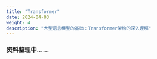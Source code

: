 ```yaml
---
title: "Transformer"
date: 2024-04-03
weight: 4
description: "大型语言模型的基础：Transformer架构的深入理解"
---
```


### 资料整理中......